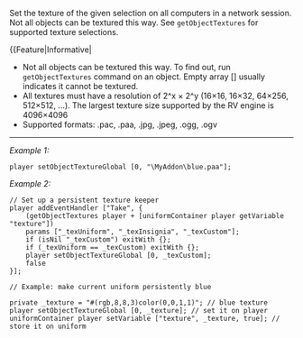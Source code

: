 Set the texture of the given selection on all computers in a network session.<br>
Not all objects can be textured this way. See `getObjectTextures` for supported texture selections.

{{Feature|Informative|
* Not all objects can be textured this way. To find out, run `getObjectTextures` command on an object. Empty array <sqf inline>[]</sqf> usually indicates it cannot be textured.
* All textures must have a resolution of 2^x &times; 2^y (16&times;16, 16&times;32, 64&times;256, 512&times;512, ...). The largest texture size supported by the RV engine is 4096&times;4096 
* Supported formats: .pac, .paa, .jpg, .jpeg, .ogg, .ogv


---
*Example 1:*
```sqf
player setObjectTextureGlobal [0, "\MyAddon\blue.paa"];
```

*Example 2:*
```sqf
// Set up a persistent texture keeper
player addEventHandler ["Take", {
	(getObjectTextures player + [uniformContainer player getVariable "texture"])
	params ["_texUniform", "_texInsignia", "_texCustom"];
	if (isNil "_texCustom") exitWith {};
	if (_texUniform == _texCustom) exitWith {};
	player setObjectTextureGlobal [0, _texCustom];
	false
}];

// Example: make current uniform persistently blue

private _texture = "#(rgb,8,8,3)color(0,0,1,1)"; // blue texture
player setObjectTextureGlobal [0, _texture]; // set it on player
uniformContainer player setVariable ["texture", _texture, true]; // store it on uniform
```